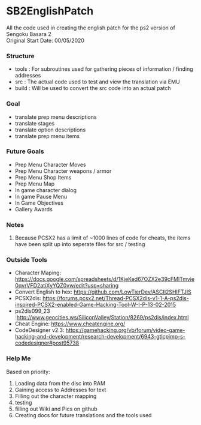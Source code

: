 # SB2EnglishPatch
All the code used in creating the english patch for the ps2 version of Sengoku Basara 2
<br>Original Start Date: 00/05/2020

### Structure
- tools	:	For subroutines used for gathering pieces of information / finding addresses
- src		:	The actual code used to test and view the translation via EMU
- build	:	Will be used to convert the src code into an actual patch

### Goal
- translate prep menu descriptions
- translate stages
- translate option descriptions
- translate prep menu items

### Future Goals
- Prep Menu Character Moves
- Prep Menu Character weapons / armor
- Prep Menu Shop Items
- Prep Menu Map
- In game character dialog
- In game Pause Menu
- In Game Objectives
- Gallery Awards

### Notes
1) Because PCSX2 has a limit of ~1000 lines of code for cheats, the items have been split up into seperate files for src / testing

### Outside Tools
- Character Maping: https://docs.google.com/spreadsheets/d/1KjeKed67OZX2e39cFMlTmvie0qvrVFD2atiXyYQZ0vw/edit?usp=sharing
- Convert English to hex: https://github.com/LowTierDev/ASCII2SHIFTJIS
- PCSX2dis: https://forums.pcsx2.net/Thread-PCSX2dis-v1-1-A-ps2dis-inspired-PCSX2-enabled-Game-Hacking-Tool-W-I-P-13-02-2015
- ps2dis099_23 :http://www.geocities.ws/SiliconValley/Station/8269/ps2dis/index.html
- Cheat Engine: https://www.cheatengine.org/
- CodeDesigner v2.3: https://gamehacking.org/vb/forum/video-game-hacking-and-development/research-development/6943-gtlcpimp-s-codedesigner#post95738

### Help Me
Based on priority:
1) Loading data from the disc into RAM
2) Gaining access to Addresses for text
3) Filling out the character mapping
4) testing
5) filling out Wiki and Pics on github
6) Creating docs for future translations and the tools used
